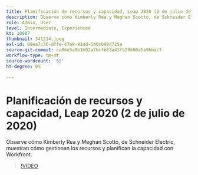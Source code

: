 ```yaml
---
title: Planificación de recursos y capacidad, Leap 2020 (2 de julio de 2020)
description: Observe cómo Kimberly Rea y Meghan Scotto, de Schneider Electric, muestran cómo gestionan los recursos y planifican la capacidad con Workfront.
role: Admin, User
level: Intermediate, Experienced
kt: 10007
thumbnail: 341214.jpeg
exl-id: 08ea7c36-dffe-47e9-914d-540cb99d725a
source-git-commit: ca06e5a8b1602a7bcfb83a43f529680a5a96bacf
workflow-type: tm+mt
source-wordcount: '52'
ht-degree: 0%

---
```


# Planificación de recursos y capacidad, Leap 2020 (2 de julio de 2020)

Observe cómo Kimberly Rea y Meghan Scotto, de Schneider Electric, muestran cómo gestionan los recursos y planifican la capacidad con Workfront.

>[!VIDEO](https://video.tv.adobe.com/v/341214/?quality=12&learn=on)
